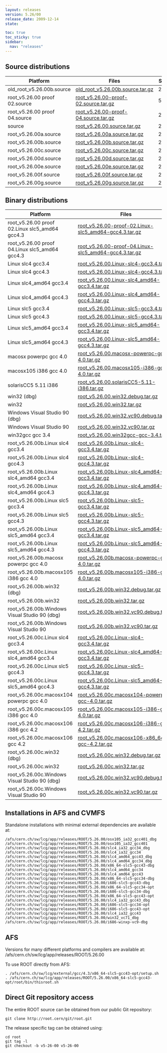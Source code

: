 ```yaml
---
layout: releases
version: 5.26/00
release_date: 2009-12-14
state:

toc: true
toc_sticky: true
sidebar:
  nav: "releases"
---
```



## Source distributions

| Platform       | Files | Size |
|-----------|-------|-----|
| old_root_v5.26.00b.source | [old_root_v5.26.00b.source.tar.gz](https://root.cern/download/old_root_v5.26.00b.source.tar.gz) |  28M |
| root_v5.26.00 proof 02.source | [root_v5.26.00-proof-02.source.tar.gz](https://root.cern/download/root_v5.26.00-proof-02.source.tar.gz) |  56M |
| root_v5.26.00 proof 04.source | [root_v5.26.00-proof-04.source.tar.gz](https://root.cern/download/root_v5.26.00-proof-04.source.tar.gz) |  28M |
| source | [root_v5.26.00.source.tar.gz](https://root.cern/download/root_v5.26.00.source.tar.gz) |  28M |
| root_v5.26.00a.source | [root_v5.26.00a.source.tar.gz](https://root.cern/download/root_v5.26.00a.source.tar.gz) |  27M |
| root_v5.26.00b.source | [root_v5.26.00b.source.tar.gz](https://root.cern/download/root_v5.26.00b.source.tar.gz) |  28M |
| root_v5.26.00c.source | [root_v5.26.00c.source.tar.gz](https://root.cern/download/root_v5.26.00c.source.tar.gz) |  28M |
| root_v5.26.00d.source | [root_v5.26.00d.source.tar.gz](https://root.cern/download/root_v5.26.00d.source.tar.gz) |  28M |
| root_v5.26.00e.source | [root_v5.26.00e.source.tar.gz](https://root.cern/download/root_v5.26.00e.source.tar.gz) |  28M |
| root_v5.26.00f.source | [root_v5.26.00f.source.tar.gz](https://root.cern/download/root_v5.26.00f.source.tar.gz) |  28M |
| root_v5.26.00g.source | [root_v5.26.00g.source.tar.gz](https://root.cern/download/root_v5.26.00g.source.tar.gz) |  28M |


## Binary distributions

| Platform       | Files | Size |
|-----------|-------|-----|
| root_v5.26.00 proof 02.Linux slc5_amd64 gcc4.3 | [root_v5.26.00-proof-02.Linux-slc5_amd64-gcc4.3.tar.gz](https://root.cern/download/root_v5.26.00-proof-02.Linux-slc5_amd64-gcc4.3.tar.gz) |  53M |
| root_v5.26.00 proof 04.Linux slc5_amd64 gcc4.3 | [root_v5.26.00-proof-04.Linux-slc5_amd64-gcc4.3.tar.gz](https://root.cern/download/root_v5.26.00-proof-04.Linux-slc5_amd64-gcc4.3.tar.gz) |  52M |
| Linux slc4 gcc3.4 | [root_v5.26.00.Linux-slc4-gcc3.4.tar.gz](https://root.cern/download/root_v5.26.00.Linux-slc4-gcc3.4.tar.gz) |  54M |
| Linux slc4 gcc4.3 | [root_v5.26.00.Linux-slc4-gcc4.3.tar.gz](https://root.cern/download/root_v5.26.00.Linux-slc4-gcc4.3.tar.gz) |  54M |
| Linux slc4_amd64 gcc3.4 | [root_v5.26.00.Linux-slc4_amd64-gcc3.4.tar.gz](https://root.cern/download/root_v5.26.00.Linux-slc4_amd64-gcc3.4.tar.gz) |  55M |
| Linux slc4_amd64 gcc4.3 | [root_v5.26.00.Linux-slc4_amd64-gcc4.3.tar.gz](https://root.cern/download/root_v5.26.00.Linux-slc4_amd64-gcc4.3.tar.gz) |  55M |
| Linux slc5 gcc3.4 | [root_v5.26.00.Linux-slc5-gcc3.4.tar.gz](https://root.cern/download/root_v5.26.00.Linux-slc5-gcc3.4.tar.gz) |  54M |
| Linux slc5 gcc4.3 | [root_v5.26.00.Linux-slc5-gcc4.3.tar.gz](https://root.cern/download/root_v5.26.00.Linux-slc5-gcc4.3.tar.gz) |  54M |
| Linux slc5_amd64 gcc3.4 | [root_v5.26.00.Linux-slc5_amd64-gcc3.4.tar.gz](https://root.cern/download/root_v5.26.00.Linux-slc5_amd64-gcc3.4.tar.gz) |  56M |
| Linux slc5_amd64 gcc4.3 | [root_v5.26.00.Linux-slc5_amd64-gcc4.3.tar.gz](https://root.cern/download/root_v5.26.00.Linux-slc5_amd64-gcc4.3.tar.gz) |  55M |
| macosx powerpc gcc 4.0 | [root_v5.26.00.macosx-powerpc-gcc-4.0.tar.gz](https://root.cern/download/root_v5.26.00.macosx-powerpc-gcc-4.0.tar.gz) |  51M |
| macosx105 i386 gcc 4.0 | [root_v5.26.00.macosx105-i386-gcc-4.0.tar.gz](https://root.cern/download/root_v5.26.00.macosx105-i386-gcc-4.0.tar.gz) |  40M |
| solarisCC5 5.11 i386 | [root_v5.26.00.solarisCC5-5.11-i386.tar.gz](https://root.cern/download/root_v5.26.00.solarisCC5-5.11-i386.tar.gz) |  72M |
| win32 (dbg) | [root_v5.26.00.win32.debug.tar.gz](https://root.cern/download/root_v5.26.00.win32.debug.tar.gz) |  97M |
| win32 | [root_v5.26.00.win32.tar.gz](https://root.cern/download/root_v5.26.00.win32.tar.gz) |  51M |
| Windows Visual Studio 90 (dbg) | [root_v5.26.00.win32.vc90.debug.tar.gz](https://root.cern/download/root_v5.26.00.win32.vc90.debug.tar.gz) | 127M |
| Windows Visual Studio 90 | [root_v5.26.00.win32.vc90.tar.gz](https://root.cern/download/root_v5.26.00.win32.vc90.tar.gz) |  52M |
| win32gcc gcc 3.4 | [root_v5.26.00.win32gcc-gcc-3.4.tar.gz](https://root.cern/download/root_v5.26.00.win32gcc-gcc-3.4.tar.gz) |  53M |
| root_v5.26.00b.Linux slc4 gcc3.4 | [root_v5.26.00b.Linux-slc4-gcc3.4.tar.gz](https://root.cern/download/root_v5.26.00b.Linux-slc4-gcc3.4.tar.gz) |  54M |
| root_v5.26.00b.Linux slc4 gcc4.3 | [root_v5.26.00b.Linux-slc4-gcc4.3.tar.gz](https://root.cern/download/root_v5.26.00b.Linux-slc4-gcc4.3.tar.gz) |  54M |
| root_v5.26.00b.Linux slc4_amd64 gcc3.4 | [root_v5.26.00b.Linux-slc4_amd64-gcc3.4.tar.gz](https://root.cern/download/root_v5.26.00b.Linux-slc4_amd64-gcc3.4.tar.gz) |  56M |
| root_v5.26.00b.Linux slc4_amd64 gcc4.3 | [root_v5.26.00b.Linux-slc4_amd64-gcc4.3.tar.gz](https://root.cern/download/root_v5.26.00b.Linux-slc4_amd64-gcc4.3.tar.gz) |  55M |
| root_v5.26.00b.Linux slc5 gcc3.4 | [root_v5.26.00b.Linux-slc5-gcc3.4.tar.gz](https://root.cern/download/root_v5.26.00b.Linux-slc5-gcc3.4.tar.gz) |  55M |
| root_v5.26.00b.Linux slc5 gcc4.3 | [root_v5.26.00b.Linux-slc5-gcc4.3.tar.gz](https://root.cern/download/root_v5.26.00b.Linux-slc5-gcc4.3.tar.gz) |  54M |
| root_v5.26.00b.Linux slc5_amd64 gcc3.4 | [root_v5.26.00b.Linux-slc5_amd64-gcc3.4.tar.gz](https://root.cern/download/root_v5.26.00b.Linux-slc5_amd64-gcc3.4.tar.gz) |  56M |
| root_v5.26.00b.Linux slc5_amd64 gcc4.3 | [root_v5.26.00b.Linux-slc5_amd64-gcc4.3.tar.gz](https://root.cern/download/root_v5.26.00b.Linux-slc5_amd64-gcc4.3.tar.gz) |  55M |
| root_v5.26.00b.macosx powerpc gcc 4.0 | [root_v5.26.00b.macosx-powerpc-gcc-4.0.tar.gz](https://root.cern/download/root_v5.26.00b.macosx-powerpc-gcc-4.0.tar.gz) |  51M |
| root_v5.26.00b.macosx105 i386 gcc 4.0 | [root_v5.26.00b.macosx105-i386-gcc-4.0.tar.gz](https://root.cern/download/root_v5.26.00b.macosx105-i386-gcc-4.0.tar.gz) |  40M |
| root_v5.26.00b.win32 (dbg) | [root_v5.26.00b.win32.debug.tar.gz](https://root.cern/download/root_v5.26.00b.win32.debug.tar.gz) |  97M |
| root_v5.26.00b.win32 | [root_v5.26.00b.win32.tar.gz](https://root.cern/download/root_v5.26.00b.win32.tar.gz) |  51M |
| root_v5.26.00b.Windows Visual Studio 90 (dbg) | [root_v5.26.00b.win32.vc90.debug.tar.gz](https://root.cern/download/root_v5.26.00b.win32.vc90.debug.tar.gz) | 127M |
| root_v5.26.00b.Windows Visual Studio 90 | [root_v5.26.00b.win32.vc90.tar.gz](https://root.cern/download/root_v5.26.00b.win32.vc90.tar.gz) |  52M |
| root_v5.26.00c.Linux slc4 gcc3.4 | [root_v5.26.00c.Linux-slc4-gcc3.4.tar.gz](https://root.cern/download/root_v5.26.00c.Linux-slc4-gcc3.4.tar.gz) |  54M |
| root_v5.26.00c.Linux slc4_amd64 gcc3.4 | [root_v5.26.00c.Linux-slc4_amd64-gcc3.4.tar.gz](https://root.cern/download/root_v5.26.00c.Linux-slc4_amd64-gcc3.4.tar.gz) |  56M |
| root_v5.26.00c.Linux slc5 gcc4.3 | [root_v5.26.00c.Linux-slc5-gcc4.3.tar.gz](https://root.cern/download/root_v5.26.00c.Linux-slc5-gcc4.3.tar.gz) |  54M |
| root_v5.26.00c.Linux slc5_amd64 gcc4.3 | [root_v5.26.00c.Linux-slc5_amd64-gcc4.3.tar.gz](https://root.cern/download/root_v5.26.00c.Linux-slc5_amd64-gcc4.3.tar.gz) |  55M |
| root_v5.26.00c.macosx104 powerpc gcc 4.0 | [root_v5.26.00c.macosx104-powerpc-gcc-4.0.tar.gz](https://root.cern/download/root_v5.26.00c.macosx104-powerpc-gcc-4.0.tar.gz) |  42M |
| root_v5.26.00c.macosx105 i386 gcc 4.0 | [root_v5.26.00c.macosx105-i386-gcc-4.0.tar.gz](https://root.cern/download/root_v5.26.00c.macosx105-i386-gcc-4.0.tar.gz) |  40M |
| root_v5.26.00c.macosx106 i386 gcc 4.2 | [root_v5.26.00c.macosx106-i386-gcc-4.2.tar.gz](https://root.cern/download/root_v5.26.00c.macosx106-i386-gcc-4.2.tar.gz) |  43M |
| root_v5.26.00c.macosx106 gcc 4.2 | [root_v5.26.00c.macosx106-x86_64-gcc-4.2.tar.gz](https://root.cern/download/root_v5.26.00c.macosx106-x86_64-gcc-4.2.tar.gz) |  43M |
| root_v5.26.00c.win32 (dbg) | [root_v5.26.00c.win32.debug.tar.gz](https://root.cern/download/root_v5.26.00c.win32.debug.tar.gz) |  97M |
| root_v5.26.00c.win32 | [root_v5.26.00c.win32.tar.gz](https://root.cern/download/root_v5.26.00c.win32.tar.gz) |  51M |
| root_v5.26.00c.Windows Visual Studio 90 (dbg) | [root_v5.26.00c.win32.vc90.debug.tar.gz](https://root.cern/download/root_v5.26.00c.win32.vc90.debug.tar.gz) | 127M |
| root_v5.26.00c.Windows Visual Studio 90 | [root_v5.26.00c.win32.vc90.tar.gz](https://root.cern/download/root_v5.26.00c.win32.vc90.tar.gz) |  53M |



## Installations in AFS and CVMFS
Standalone installations with minimal external dependencies are available at:
~~~
/afs/cern.ch/sw/lcg/app/releases/ROOT/5.26.00/osx105_ia32_gcc401_dbg
/afs/cern.ch/sw/lcg/app/releases/ROOT/5.26.00/osx105_ia32_gcc401
/afs/cern.ch/sw/lcg/app/releases/ROOT/5.26.00/slc4_ia32_gcc34_dbg
/afs/cern.ch/sw/lcg/app/releases/ROOT/5.26.00/slc4_ia32_gcc34
/afs/cern.ch/sw/lcg/app/releases/ROOT/5.26.00/slc4_amd64_gcc43_dbg
/afs/cern.ch/sw/lcg/app/releases/ROOT/5.26.00/slc4_amd64_gcc34_dbg
/afs/cern.ch/sw/lcg/app/releases/ROOT/5.26.00/x86_64-slc5-gcc43-dbg
/afs/cern.ch/sw/lcg/app/releases/ROOT/5.26.00/slc4_amd64_gcc34
/afs/cern.ch/sw/lcg/app/releases/ROOT/5.26.00/slc4_amd64_gcc43
/afs/cern.ch/sw/lcg/app/releases/ROOT/5.26.00/x86_64-slc5-gcc34-dbg
/afs/cern.ch/sw/lcg/app/releases/ROOT/5.26.00/i686-slc5-gcc43-dbg
/afs/cern.ch/sw/lcg/app/releases/ROOT/5.26.00/x86_64-slc5-gcc34-opt
/afs/cern.ch/sw/lcg/app/releases/ROOT/5.26.00/i686-slc5-gcc34-dbg
/afs/cern.ch/sw/lcg/app/releases/ROOT/5.26.00/x86_64-slc5-gcc43-opt
/afs/cern.ch/sw/lcg/app/releases/ROOT/5.26.00/slc4_ia32_gcc43_dbg
/afs/cern.ch/sw/lcg/app/releases/ROOT/5.26.00/i686-slc5-gcc34-opt
/afs/cern.ch/sw/lcg/app/releases/ROOT/5.26.00/i686-slc5-gcc43-opt
/afs/cern.ch/sw/lcg/app/releases/ROOT/5.26.00/slc4_ia32_gcc43
/afs/cern.ch/sw/lcg/app/releases/ROOT/5.26.00/win32_vc71_dbg
/afs/cern.ch/sw/lcg/app/releases/ROOT/5.26.00/i686-winxp-vc9-dbg
~~~

## AFS
Versions for many different platforms and compilers are available at:
/afs/cern.ch/sw/lcg/app/releases/ROOT/5.26.00

To use ROOT directly from AFS:
~~~
. /afs/cern.ch/sw/lcg/external/gcc/4.3/x86_64-slc5-gcc43-opt/setup.sh
. /afs/cern.ch/sw/lcg/app/releases/ROOT/5.26.00/x86_64-slc5-gcc43-opt/root/bin/thisroot.sh
~~~

## Direct Git repository access
The entire ROOT source can be obtained from our public Git repository:

~~~
git clone http://root.cern/git/root.git
~~~
The release specific tag can be obtained using:
~~~
cd root
git tag -l
git checkout -b v5-26-00 v5-26-00
~~~
